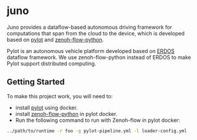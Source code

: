 # juno
Juno provides a dataflow-based autonomous driving framework for computations that span from the cloud to the device, which is developed based on [pylot](https://github.com/erdos-project/pylot) and [zenoh-flow-python](https://github.com/ZettaScaleLabs/zenoh-flow-python).

Pylot is an autonomous vehicle platform developed based on [ERDOS](https://github.com/erdos-project/erdos) dataflow framework. We use zenoh-flow-python instead of ERDOS to make Pylot support distributed computing.

## Getting Started
To make this project work, you will need to:
- install [pylot](https://github.com/erdos-project/pylot) using docker.
- install [zenoh-flow-python](https://github.com/ZettaScaleLabs/zenoh-flow-python) in pylot docker.
- Run the following command to run with Zenoh-flow in pylot docker:
```bash
../path/to/runtime -r foo -g pylot-pipeline.yml -l loader-config.yml
```
